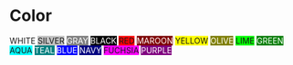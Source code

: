 # Color
<span style="background-color:WHITE">WHITE</span> <span style="background-color:SILVER">SILVER</span> <span style="background-color:GRAY;color:WHITE">GRAY</span> <span style="background-color:BLACK;color:WHITE">BLACK</span> <span style="background-color:RED">RED</span> <span style="background-color:MAROON;color:WHITE">MAROON</span> <span style="background-color:YELLOW">YELLOW</span> <span style="background-color:OLIVE;color:WHITE">OLIVE</span> <span style="background-color:LIME">LIME</span> <span style="background-color:GREEN;color:WHITE">GREEN</span> <span style="background-color:AQUA">AQUA</span> <span style="background-color:TEAL;color:WHITE">TEAL</span> <span style="background-color:BLUE;color:WHITE">BLUE</span> <span style="background-color:NAVY;color:WHITE">NAVY</span> <span style="background-color:FUCHSIA">FUCHSIA</span> <span style="background-color:PURPLE;color:WHITE">PURPLE</span>

